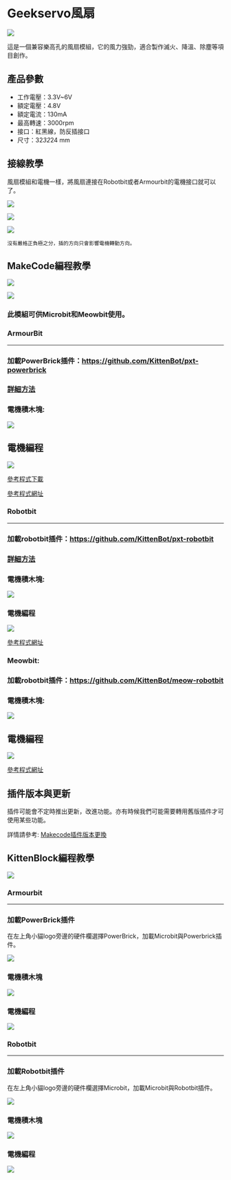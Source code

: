 # Geekservo風扇

![](./images/fan2.png)

這是一個兼容樂高孔的風扇模組，它的風力強勁，適合製作滅火、降溫、除塵等項目創作。

## 產品參數

- 工作電壓：3.3V~6V
- 額定電壓：4.8V
- 額定電流：130mA  
- 最高轉速：3000rpm
- 接口：紅黑線，防反插接口
- 尺寸：32*32*24 mm

## 接線教學

風扇模組和電機一樣，將風扇連接在Robotbit或者Armourbit的電機接口就可以了。

![](./images/fan1.jpg)

![](../motors/images/2kmotorConRB1.jpg)

![](./images/fan_wire1.png)

    沒有嚴格正負極之分，插的方向只會影響電機轉動方向。

## MakeCode編程教學

![](./PWmodules/images/mcbanner.png)

![](../meowbit/images/acbanner.png)

### 此模組可供Microbit和Meowbit使用。

### ArmourBit

---

### 加載PowerBrick插件：https://github.com/KittenBot/pxt-powerbrick

### [詳細方法](../Makecode/powerBrickMC)

### 電機積木塊:

![](../motors/images/motorblocks.png)

## 電機編程

![](../motors/images/motor.png)

[參考程式下載](https://bit.ly/PowerbrickM11_01Hex)

[參考程式網址](https://makecode.microbit.org/_RYHivyayYL4q)

### Robotbit

---

### 加載robotbit插件：https://github.com/KittenBot/pxt-robotbit

### [詳細方法](../Makecode/powerBrickMC)

### 電機積木塊:

![](../motors/images/2kmotorblocks_rb.png)

### 電機編程

![](../motors/images/2kmotorcode_rb.png)

[參考程式網址](https://makecode.microbit.org/_33HMywgx9H97q)

### Meowbit:

### 加載robotbit插件：https://github.com/KittenBot/meow-robotbit

### 電機積木塊:

![](../motors/images/motorblocks.png)

## 電機編程

![](../motors/images/2kmotorcode_meow.png)

[參考程式網址](https://makecode.com/_2z0C8v6XAC5y)

## 插件版本與更新

插件可能會不定時推出更新，改進功能。亦有時候我們可能需要轉用舊版插件才可使用某些功能。

詳情請參考: [Makecode插件版本更換](../../Makecode/makecode_extensionUpdate)


## KittenBlock編程教學

![](../motors/images/kbbanner.png)


### Armourbit

---

### 加載PowerBrick插件

在左上角小貓logo旁邊的硬件欄選擇PowerBrick，加載Microbit與Powerbrick插件。

![](../motors/kbimages/addextension.png)

### 電機積木塊

![](../motors/kbimages/kbmotorblocks.png)

### 電機編程

![](../motors/kbimages/kbmotor.png)

### Robotbit

---

### 加載Robotbit插件

在左上角小貓logo旁邊的硬件欄選擇Microbit，加載Microbit與Robotbit插件。

![](../motors/images/addRB.png)

### 電機積木塊

![](../motors/images/rbmotorblocks.png)

### 電機編程

![](../motors/images/rbmotorcode.png)





